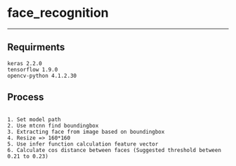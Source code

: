 # face_recognition
***
## Requirments
```
keras 2.2.0
tensorflow 1.9.0
opencv-python 4.1.2.30
```
## Process
```

1. Set model path
2. Use mtcnn find boundingbox
3. Extracting face from image based on boundingbox
4. Resize => 160*160
5. Use infer function calculation feature vector
6. Calculate cos distance between faces (Suggested threshold between 0.21 to 0.23)

```
